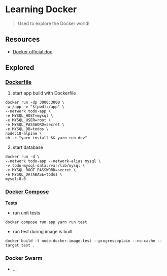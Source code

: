 # Learning Docker
> Used to explore the Docker world!

## Resources
- [Docker official doc]()

## Explored

### [Dockerfile]()

1. start app build with Dockerfile
```shell
docker run -dp 3000:3000 \ 
-w /app -v "$(pwd):/app" \
--network todo-app \
-e MYSQL_HOST=mysql \
-e MYSQL_USER=root \
-e MYSQL_PASSWORD=secret \
-e MYSQL_DB=todos \
node:18-alpine \
sh -c "yarn install && yarn run dev"
``` 

2. start database
```shell
docker run -d \            
--network todo-app --network-alias mysql \
-v todo-mysql-data:/var/lib/mysql \
-e MYSQL_ROOT_PASSWORD=secret \
-e MYSQL_DATABASE=todos \
mysql:8.0
```
 
### [Docker Compose]()

**Tests**

- run unit tests
```shell
docker compose run app yarn run test
```

- run test during image is built
```shell
docker build -t node-docker-image-test --progress=plain --no-cache --target test .
```
 
### Docker Swarm
- ...

